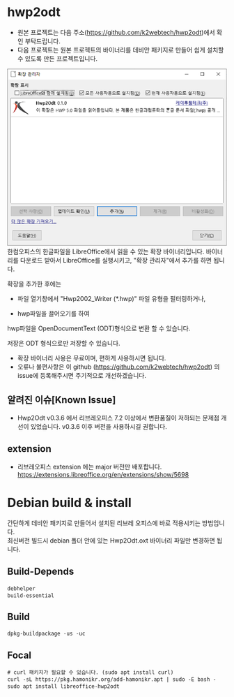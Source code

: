 # hwp2odt

* 원본 프로젝트는 다음 주소(https://github.com/k2webtech/hwp2odt)에서 확인 부탁드립니다.
* 다음 프로젝트는 원본 프로젝트의 바이너리를 데비안 패키지로 만들어 쉽게 설치할 수 있도록 만든 프로젝트입니다.

![hwp2odt](doc/Hwp2Odt.png)
한컴오피스의 한글파일을 LibreOffice에서 읽을 수 있는 확장 바이너리입니다.
바이너리를 다운로드 받아서 LibreOffice를 실행시키고, "확장 관리자"에서 추가를 하면 됩니다.



확장을 추가한 후에는 

- 파일 열기창에서 "Hwp2002_Writer (*.hwp)" 파일 유형을 필터링하거나, 

- hwp파일을 끌어오기를 하여

hwp파일을  OpenDocumentText (ODT)형식으로 변환 할 수 있습니다.

저장은 ODT 형식으로만 저장할 수 있습니다.

* 확장 바이너리 사용은 무료이며, 편하게 사용하시면 됩니다. 
* 오류나 불편사항은 이 github (https://github.com/k2webtech/hwp2odt) 의 issue에 등록해주시면 주기적으로 개선하겠습니다.

## 알려진 이슈[Known Issue]
* Hwp2Odt v0.3.6 에서 리브레오피스 7.2 이상에서 변환품질이 저하되는 문제점 개선이 있었습니다. v0.3.6 이후 버전을 사용하시길 권합니다.

## extension
* 리브레오피스 extension 에는 major 버전만 배포합니다. https://extensions.libreoffice.org/en/extensions/show/5698

# Debian build & install

간단하게 데비안 패키지로 만들어서 설치된 리브레 오피스에 바로 적용시키는 방법입니다.  
최신버전 빌드시 debian 폴더 안에 있는 Hwp2Odt.oxt 바이너리 파일만 변경하면 됩니다.

## Build-Depends
```
debhelper
build-essential
```

## Build
```
dpkg-buildpackage -us -uc
```

## Focal
```
# curl 패키지가 필요할 수 있습니다. (sudo apt install curl)
curl -sL https://pkg.hamonikr.org/add-hamonikr.apt | sudo -E bash -
sudo apt install libreoffice-hwp2odt
```
